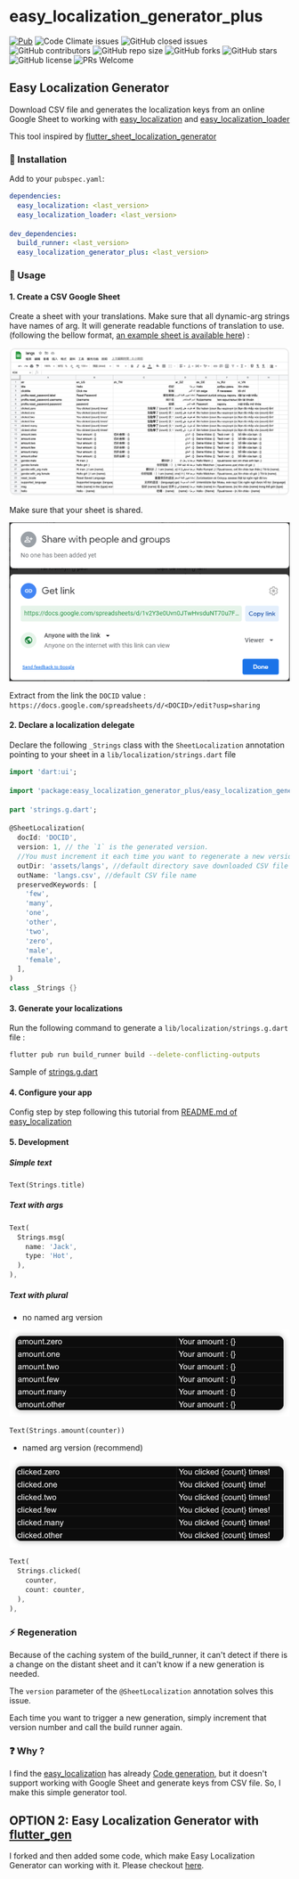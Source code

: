 # easy_localization_generator_plus

[![Pub](https://img.shields.io/pub/v/easy_localization_generator_plus.svg)](https://pub.dev/packages/easy_localization_generator_plus)
![Code Climate issues](https://img.shields.io/github/issues/rinlv/easy_localization_generator_plus?style=flat-square)
![GitHub closed issues](https://img.shields.io/github/issues-closed/rinlv/easy_localization_generator_plus?style=flat-square)
![GitHub contributors](https://img.shields.io/github/contributors/rinlv/easy_localization_generator_plus?style=flat-square)
![GitHub repo size](https://img.shields.io/github/repo-size/rinlv/easy_localization_generator_plus?style=flat-square)
![GitHub forks](https://img.shields.io/github/forks/rinlv/easy_localization_generator_plus?style=flat-square)
![GitHub stars](https://img.shields.io/github/stars/rinlv/easy_localization_generator_plus?style=flat-square)
![GitHub license](https://img.shields.io/github/license/rinlv/easy_localization_generator_plus?style=flat-square)
![PRs Welcome](https://img.shields.io/badge/PRs-welcome-brightgreen.svg?style=flat-square)

## Easy Localization Generator

Download CSV file and generates the localization keys from an online Google Sheet to working with [easy_localization](https://pub.dev/packages/easy_localization) and [easy_localization_loader](https://pub.dev/packages/easy_localization_loader)

This tool inspired by [flutter_sheet_localization_generator](https://pub.dev/packages/flutter_sheet_localization_generator)

### 🔩 Installation

Add to your `pubspec.yaml`:

```yaml
dependencies:
  easy_localization: <last_version>
  easy_localization_loader: <last_version>

dev_dependencies:
  build_runner: <last_version>
  easy_localization_generator_plus: <last_version>
```

### 🔌 Usage

#### 1. Create a CSV Google Sheet

Create a sheet with your translations. Make sure that all dynamic-arg strings have names of arg. It will generate readable functions of translation to use.
 (following the bellow format, [an example sheet is available here](https://docs.google.com/spreadsheets/d/1hK27E8bIxU8rrOduGJWLTD2QRR1ALs6lyW7dPNZ3N74/edit?usp=sharing)) :

![google sheet example](./demo/google_sheet.png)

Make sure that your sheet is shared.

![share](./demo/share.png)

Extract from the link the `DOCID` value : `https://docs.google.com/spreadsheets/d/<DOCID>/edit?usp=sharing`

#### 2. Declare a localization delegate

Declare the following `_Strings` class with the `SheetLocalization` annotation pointing to your sheet in a `lib/localization/strings.dart` file
``` dart
import 'dart:ui';

import 'package:easy_localization_generator_plus/easy_localization_generator_plus.dart';

part 'strings.g.dart';

@SheetLocalization(
  docId: 'DOCID',
  version: 1, // the `1` is the generated version.
  //You must increment it each time you want to regenerate a new version of the labels.
  outDir: 'assets/langs', //default directory save downloaded CSV file
  outName: 'langs.csv', //default CSV file name
  preservedKeywords: [
    'few',
    'many',
    'one',
    'other',
    'two',
    'zero',
    'male',
    'female',
  ],
)
class _Strings {}
```

#### 3. Generate your localizations

Run the following command to generate a `lib/localization/strings.g.dart` file :

``` bash
flutter pub run build_runner build --delete-conflicting-outputs
```

Sample of [strings.g.dart](https://github.com/rinlv/easy_localization_generator_plus/blob/main/example/lib/localization/strings.g.dart)

#### 4. Configure your app
Config step by step following this tutorial from [README.md of easy_localization ](https://github.com/aissat/easy_localization/blob/develop/README.md)

#### 5. Development
##### Simple text
``` dart
Text(Strings.title)
```
##### Text with args
``` dart
Text(
  Strings.msg(
    name: 'Jack',
    type: 'Hot',
  ),
),
```
##### Text with plural
- no named arg version
<img src="./demo/plural_1.png" />

``` dart
Text(Strings.amount(counter))
```
- named arg version (recommend)
<img src="./demo/plural_2.png" />

``` dart
Text(
  Strings.clicked(
    counter,
    count: counter,
  ),
),
```

### ⚡ Regeneration

Because of the caching system of the build_runner, it can't detect if there is a change on the distant sheet and it can't know if a new generation is needed.

The `version` parameter of the `@SheetLocalization` annotation solves this issue.

Each time you want to trigger a new generation, simply increment that version number and call the build runner again.

### ❓️ Why ?

I find the [easy_localization](https://pub.dev/packages/easy_localization) has already [Code generation](https://github.com/aissat/easy_localization/blob/develop/README.md#-code-generation), but it doesn't support working with Google Sheet and generate keys from CSV file. So, I make this simple generator tool.

## OPTION 2: Easy Localization Generator with [flutter_gen](https://github.com/FlutterGen/flutter_gen)

I forked and then added some code, which make Easy Localization Generator can working with it. Please checkout [here](https://github.com/rinlv/flutter_gen/tree/easy_localization).
